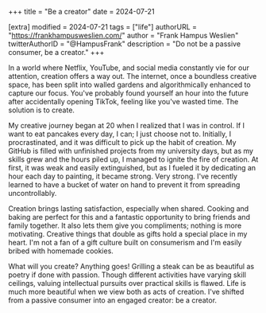 +++
title = "Be a creator"
date = 2024-07-21

[extra]
modified = 2024-07-21
tags = ["life"]
authorURL = "https://frankhampusweslien.com/"
author = "Frank Hampus Weslien"
twitterAuthorID = "@HampusFrank"
description = "Do not be a passive consumer, be a creator."
+++

In a world where Netflix, YouTube, and social media constantly vie for our attention, creation offers a way out. The internet, once a boundless creative space, has been split into walled gardens and algorithmically enhanced to capture our focus. You've probably found yourself an hour into the future after accidentally opening TikTok, feeling like you've wasted time. The solution is to create.

My creative journey began at 20 when I realized that I was in control.
If I want to eat pancakes every day, I can; I just choose not to.
Initially, I procrastinated, and it was difficult to pick up the habit of creation.
My GitHub is filled with unfinished projects from my university days, but as my skills grew and the hours piled up, I managed to ignite the fire of creation.
At first, it was weak and easily extinguished, but as I fueled it by dedicating an hour each day to painting, it became strong.
Very strong. I've recently learned to have a bucket of water on hand to prevent it from spreading uncontrollably.

Creation brings lasting satisfaction, especially when shared. Cooking and baking are perfect for this and a fantastic opportunity to bring friends and family together. It also lets them give you compliments; nothing is more motivating. Creative things that double as gifts hold a special place in my heart. I'm not a fan of a gift culture built on consumerism and I'm easily bribed with homemade cookies.

What will you create? Anything goes! Grilling a steak can be as beautiful as poetry if done with passion. Though different activities have varying skill ceilings, valuing intellectual pursuits over practical skills is flawed. Life is much more beautiful when we view both as acts of creation. I've shifted from a passive consumer into an engaged creator: be a creator.
